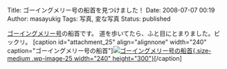Title: ゴーイングメリー号の船首を見つけました！
Date: 2008-07-07 00:19
Author: masayukig
Tags: 写真, 変な写真
Status: published

[ゴーイングメリー号](http://ja.wikipedia.org/wiki/%E3%82%B4%E3%83%BC%E3%82%A4%E3%83%B3%E3%82%B0%E3%83%A1%E3%83%AA%E3%83%BC%E5%8F%B7)の船首です。
道を歩いてたら、ふと目にとまりました。ビックリ。
\[caption id="attachment\_25" align="alignnone" width="240" caption="ゴーイングメリー号の船首"\][![](http://b.0r2.info/wp-content/uploads/2008/07/080429-090719-240x300.jpg "ゴーイングメリー号の船首"){.size-medium .wp-image-25 width="240"
height="300"}](http://b.0r2.info/wp-content/uploads/2008/07/080429-090719.jpg)\[/caption\]
